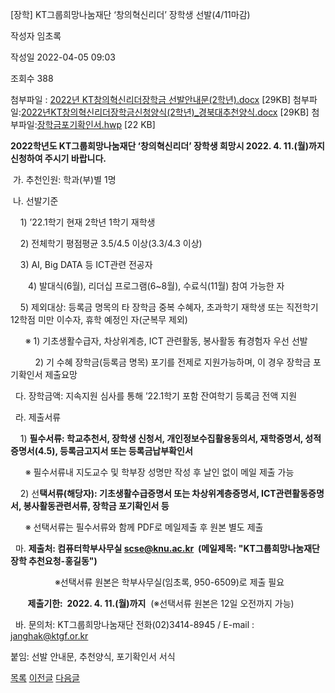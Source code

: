 
[장학] KT그룹희망나눔재단 ‘창의혁신리더’ 장학생 선발(4/11마감)





작성자
임초록


작성일
2022-04-05 09:03


조회수
388


첨부파일 : [2022년 KT창의혁신리더장학금 선발안내문(2학년).docx](https://computer.knu.ac.kr/pack/bbs/down.php?f_name=Q0dUVllEX1ZeVHlOcxARbkdLRiY=&o_name=2022년KT창의혁신리더장학금선발안내문(2학년).docx&tbl=Site_BBS_25) [29KB]
첨부파일:[2022년KT창의혁신리더장학금신청양식(2학년)\_경북대추천양식.docx](https://computer.knu.ac.kr/pack/bbs/down.php?f_name=QEdUVllEX1ZeVHlOcxARbkdLRiY=&o_name=2022년KT창의혁신리더장학금신청양식(2학년)_경북대추천양식.docx&tbl=Site_BBS_25) [29KB]
첨부파일:[장학금포기확인서.hwp](https://computer.knu.ac.kr/pack/bbs/down.php?f_name=QUdUVllEX1ZeVHlOcxARbktTVQ==&o_name=장학금포기확인서.hwp&tbl=Site_BBS_25) [22 KB]


﻿**﻿﻿﻿﻿2022학년도 KT그룹희망나눔재단 ‘창의혁신리더’ 장학생 희망시 2022. 4. 11.(월)까지 신청하여 주시기 바랍니다.**

  


 가. 추천인원: 학과(부)별 1명

  


 나. 선발기준

    1) ’22.1학기 현재 2학년 1학기 재학생 

    2) 전체학기 평점평균 3.5/4.5 이상(3.3/4.3 이상) 

    3) AI, Big DATA 등 ICT관련 전공자 

　　4) 발대식(6월), 리더십 프로그램(6~8월), 수료식(11월) 참여 가능한 자

    5) 제외대상: 등록금 명목의 타 장학금 중복 수혜자, 초과학기 재학생 또는 직전학기 12학점 미만 이수자, 휴학 예정인 자(군복무 제외)

      ※ 1) 기초생활수급자, 차상위계층, ICT 관련활동, 봉사활동 有경험자 우선 선발

          2) 기 수혜 장학금(등록금 명목) 포기를 전제로 지원가능하며, 이 경우 장학금 포기확인서 제출요망

  


  다. 장학금액: 지속지원 심사를 통해 ’22.1학기 포함 잔여학기 등록금 전액 지원

  


  라. 제출서류

    1) **필수서류: 학교추천서, 장학생 신청서, 개인정보수집활용동의서, 재학증명서, 성적증명서(4.5), 등록금고지서 또는 등록금납부확인서**

      ※ 필수서류내 지도교수 및 학부장 성명만 작성 후 날인 없이 메일 제출 가능

    2) 선**택서류(해당자): 기초생활수급증명서 또는 차상위계층증명서, ICT관련활동증명서, 봉사활동관련서류, 장학금 포기확인서 등**

      ※ 선택서류는 필수서류와 함께 PDF로 메일제출 후 원본 별도 제출

  


  마. **제출처: 컴퓨터학부사무실 scse@knu.ac.kr  (메일제목: "KT그룹희망나눔재단 장학 추천요청-홍길동")**

                  ※선택서류 원본은 학부사무실(임초록, 950-6509)로 제출 필요

       **제출기한:  2022. 4. 11.(월)까지**  (※선택서류 원본은 12일 오전까지 가능)

  


  바. 문의처: KT그룹희망나눔재단 전화(02)3414-8945 / E-mail : janghak@ktgf.or.kr

  


붙임: 선발 안내문, 추천양식, 포기확인서 서식







[목록](https://computer.knu.ac.kr/06_sub/02_sub.html?key=&keyfield=&category=&page=1&bbs_code=Site_BBS_25)
[이전글](https://computer.knu.ac.kr/06_sub/02_sub.html?bbs_cmd=view&page=1&key=&keyfield=&category=&no=3735&bbs_code=Site_BBS_25)
[다음글](https://computer.knu.ac.kr/06_sub/02_sub.html?bbs_cmd=view&page=1&key=&keyfield=&category=&no=3737&bbs_code=Site_BBS_25)

















 